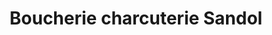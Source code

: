 ---
title: "Boucherie charcuterie Sandol"
url: /quimper/boucherie-charcuterie-sandol/
shop: boucherie
---
